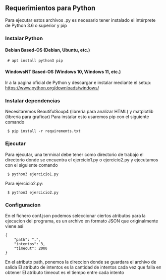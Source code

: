 ## Requerimientos para Python

Para ejecutar estos archivos .py es necesario tener instalado el intérprete de Python 3.6 o superior y pip

### Instalar Python

#### Debian Based-OS (Debian, Ubuntu, etc.)

```
 # apt install python3 pip
```

#### WindowsNT Based-OS (Windows 10, Windows 11, etc.)

Ir a la pagina oficial de Python y descargar e instalar mediante el setup: https://www.python.org/downloads/windows/

### Instalar dependencias

Necesitaremos BeautifulSoup4 (librería para analizar HTML) y matplotlib (librería para graficar)
Para instalar esto usaremos pip con el siguiente comando

```
 $ pip install -r requirements.txt
```
### Ejecutar
Para ejecutar, una terminal debe tener como directorio de trabajo el directorio donde se encuentra el ejercicio1.py o ejercicio2.py y ejecutamos con el siguiente comando

```
 $ python3 ejercicio1.py
```
Para ejercicio2.py: 
```
 $ python3 ejercicio2.py
```

### Configuracion

En el fichero conf.json podemos seleccionar ciertos atributos para la ejecucion del programa, es un archivo en formato JSON que originalmente viene asi

```
{
    "path": ".",
    "intentos": 3,
    "timeout": 2000
}
```
En el atributo path, ponemos la direccion donde se guardara el archivo de salida
El atributo de intentos es la cantidad de intentos cada vez que falla en obtener
El atributo timeout es el tiempo entre cada intento
